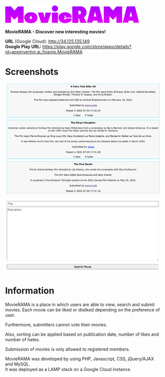 ![alt tag](https://raw.githubusercontent.com/fsiamp/movierama/main/assets/logo.png)

<b>MovieRAMA - Discover new interesting movies!</b><br>

<B>URL</b> (Google Cloud): http://34.125.135.149
<br>
<B>Google Play URL:</b> https://play.google.com/store/apps/details?id=appinventor.ai_fsiamp.MovieRAMA

# Screenshots

![alt tag](https://raw.githubusercontent.com/fsiamp/movierama/main/assets/screenshot1.png)

![alt tag](https://raw.githubusercontent.com/fsiamp/movierama/main/assets/screenshot2.png)

# Information

MovieRAMA is a place in which users are able to view, search and submit movies.
Each movie can be liked or disliked depending on the preference of user.

Furthermore, submitters cannot vote their movies.

Also, sorting can be applied based on publication date, number of likes and number of hates.

Submission of movies is only allowed to registered members.

MovieRAMA was developed by using PHP, Javascript, CSS, jQuery/AJAX and MySQL.<br>
It was deployed as a LAMP stack on a Google Cloud instance.